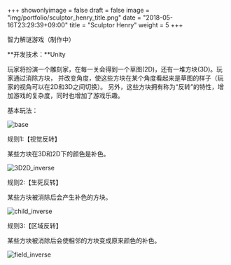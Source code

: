 +++
showonlyimage = false
draft = false
image = "img/portfolio/sculptor_henry_title.png"
date = "2018-05-16T23:29:39+09:00"
title = "Sculptor Henry"
weight = 5
+++

智力解谜游戏（制作中）
<!--more-->

**开发技术：**Unity

玩家将扮演一个雕刻家，在每一关会得到一个草图(2D)，还有一堆方块(3D)。玩家通过消除方块，
并改变角度，使这些方块在某个角度看起来是草图的样子（玩家的视角可以在2D和3D之间切换）。
另外，这些方块拥有称为“反转”的特性，增加游戏的复杂度，同时也增加了游戏乐趣。

基本玩法：

![base](/img/portfolio/base.gif)

规则1:【视觉反转】

某些方块在3D和2D下的颜色是补色。

![3D2D_inverse](/img/portfolio/3D2D_inverse.gif)

规则2:【生死反转】

某些方块被消除后会产生补色的方块。

![child_inverse](/img/portfolio/child_inverse.gif)

规则3:【区域反转】

某些方块被消除后会使相邻的方块变成原来颜色的补色。

![field_inverse](/img/portfolio/field_inverse.gif)